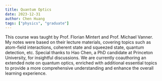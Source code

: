 ```yaml
---
title: Quantum Optics
date: 2023-12-31
author: Chen Huang
tags: ["physics", "graduate"]
---
```


This course was taught by Prof. Florian Mintert and Prof. Michael Vanner. My notes were based on their lecture materials, covering topics such as atom-field interactions, coherent state and squeezed state, quantum detection, etc. Special thanks to Hao Chen, a PhD candidate at Princeton University, for insightful discussions. We are currently coauthoring an extended
note on quantum optics, enriched with additional essential topics to provide a more comprehensive understanding and enhance the overall learning experience.
